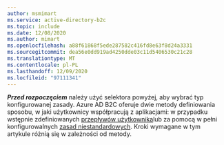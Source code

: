 ```yaml
---
author: msmimart
ms.service: active-directory-b2c
ms.topic: include
ms.date: 12/08/2020
ms.author: mimart
ms.openlocfilehash: a88f61868f5ede287582c416fd8e63f8d24a3331
ms.sourcegitcommit: dea56e0dd919ad4250dde03c11d5406530c21c28
ms.translationtype: MT
ms.contentlocale: pl-PL
ms.lasthandoff: 12/09/2020
ms.locfileid: "97111341"
---
```

**_Przed rozpoczęciem_** należy użyć selektora powyżej, aby wybrać typ konfigurowanej zasady. Azure AD B2C oferuje dwie metody definiowania sposobu, w jaki użytkownicy współpracują z aplikacjami: w przypadku wstępnie zdefiniowanych [przepływów użytkownika](../articles/active-directory-b2c/user-flow-overview.md)lub za pomocą w pełni konfigurowalnych [zasad niestandardowych](../articles/active-directory-b2c/custom-policy-overview.md). Kroki wymagane w tym artykule różnią się w zależności od metody.   